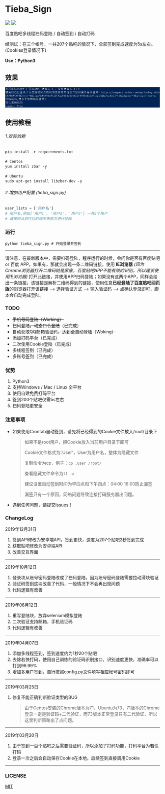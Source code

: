 # Tieba_Sign

[![](https://img.shields.io/github/license/Aruelius/tieba_sign.svg?color=ff69b4)](https://github.com/Aruelius/tieba_sign/blob/master/LICENSE)  [![](https://img.shields.io/badge/Python-3.7-ff69b4.svg)](hhttps://github.com/Aruelius/tieba_sign)  

百度贴吧多线程扫码登陆 / 自动签到 / 自动打码

经测试：在三个帐号，一共207个贴吧的情况下，全部签到完成速度为5s左右。(Cookies登录情况下)

**Use：Python3**

## 效果

![alt 效果图](./view.png)

## 使用教程

###### 1.安装依赖

```python
pip install -r requirements.txt
```
```shell
# Centos
yum install zbar -y

# Ubuntu
sudo apt-get install libzbar-dev -y
```
###### 2.增加用户配置 (tieba_sign.py)

```python
user_lists = ['用户名']
# 用户名,例如['用户1', '用户2', '用户3'] 一共3个用户
# 请按照从前往后的顺序来依次进行登陆
```

### 运行

```shell
python tieba_sign.py # 开始登录并签到
```

------

请注意，在最新版本中，需要扫码登陆，程序运行的时候，会问你是否有百度贴吧 or 百度 APP，如果有，那就会出现一条二维码链接，使用 **IE浏览器** *(因为Chrome浏览器打开二维码链是黑底，百度贴吧APP不能有效的识别，所以建议使用IE浏览器)* 打开此链接，并使用APP扫码登陆；如果没有这两个APP，同样会给出一条链接，该链接是解析二维码得到的链接，使用任意**已经登陆了百度贴吧网页版**的浏览器打开该链接 —> 选择验证方式 —> 输入验证码 —> 点确认登录即可，脚本会自动完成登陆。

### TODO

- ~~手机号码登陆（Working）~~
- 扫码登陆~~，动态口令登陆~~（已完成）
- ~~自动获取QQ邮箱验证码，达到全自动登陆（Woking）~~
- 添加打码平台（已完成）
- 二次使用Cookie登陆（已完成）
- 多线程签到（已完成）
- 多账号签到（已完成）

### 优势

1. Python3
2. 支持Windows / Mac / Linux 全平台
3. 使用自建免费打码平台
4. 签到200个贴吧仅需5s左右
5. 扫码登陆更安全

### 注意事项

- 如果使用Crontab自动签到，请先将已经得到的Cookie文件放入/root/目录下

  > 如果不是root用户，把Cookie放入当前用户目录下即可
  >
  > Cookie文件格式为‘.User’，User为用户名，整体为隐藏文件
  >
  > 复制命令为cp，例子：```cp .User /root/```
  >
  > 查看隐藏文件命令为```ll -a```
  >
  > 建议设置自动签到时间为早四点和下午四点：04:00 16:00防止漏签
  >
  > 漏签只有一个原因，网络问题导致连接打码服务器出问题。

- 遇到任何问题，请提交Issues！

### ChangeLog

2019年12月31日

1. 签到API修改为安卓端API，签到更快，速度为207个贴吧2秒签到完成
2. 获取贴吧修改为安卓端API
3. 改善交互界面

------

2019年10月12日

1. 登录块从账号密码登陆改成了扫码登陆，因为账号密码登陆需要拉动滑块验证
2. 验证码签到这块改善了代码，一般情况下不会再出现问题
3. 代码逻辑有改善

------

2019年06月12日

1. 重写登陆块，放弃selenium模拟登陆
2. 二次验证支持邮箱，手机验证码
3. 代码逻辑有改善

------

2019年04月07日

1. 添加多线程签到，签到速度约为1秒20个贴吧
2. 去除若快打码，使用自己训练的验证码识别接口，识别速度更快，准确率可以打到99.99%
3. 增加多用户签到，自行按照config.py文件填写相应帐号密码即可

------

2019年03月25日

1. 修复不能正确判断验证类型的BUG

   > 由于Centos安装的Chrome版本为71，Ubuntu为73，71版本的Chrome登录一定是验证码+二代验证，而73版本正常登录只有二代验证，所以这里判断策略出了点问题。

------

2019年03月20日

1. 由于签到一百个贴吧之后需要验证码，所以添加了打码功能，打码平台为若快打码
2. 登录一次之后会自动保存Cookie在本地，后续签到直接调用Cookie

------

### LICENSE

[MIT](https://github.com/Aruelius/tieba_sign/blob/master/LICENSE)
